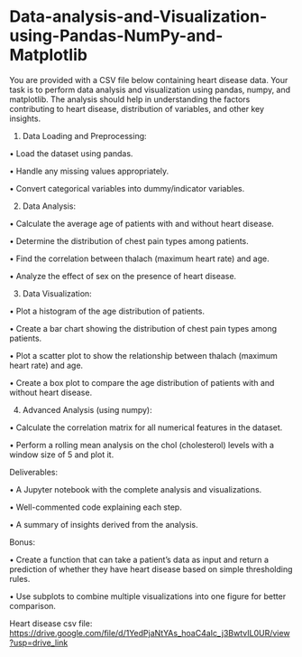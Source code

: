 # Data-analysis-and-Visualization-using-Pandas-NumPy-and-Matplotlib

You are provided with a CSV file below containing heart disease data. Your task is to perform data analysis and visualization using pandas, numpy, and matplotlib. The analysis should help in understanding the factors contributing to heart disease, distribution of variables, and other key insights.



1. Data Loading and Preprocessing:

• Load the dataset using pandas.

• Handle any missing values appropriately.

• Convert categorical variables into dummy/indicator variables.

2. Data Analysis:

• Calculate the average age of patients with and without heart disease.

• Determine the distribution of chest pain types among patients.

• Find the correlation between thalach (maximum heart rate) and age.

• Analyze the effect of sex on the presence of heart disease.

3. Data Visualization:

• Plot a histogram of the age distribution of patients.

• Create a bar chart showing the distribution of chest pain types among patients.

• Plot a scatter plot to show the relationship between thalach (maximum heart rate) and age.

• Create a box plot to compare the age distribution of patients with and without heart disease.

4. Advanced Analysis (using numpy):

• Calculate the correlation matrix for all numerical features in the dataset.

• Perform a rolling mean analysis on the chol (cholesterol) levels with a window size of 5 and plot it.



Deliverables:



• A Jupyter notebook with the complete analysis and visualizations.

• Well-commented code explaining each step.

• A summary of insights derived from the analysis.



Bonus:



• Create a function that can take a patient’s data as input and return a prediction of whether they have heart disease based on simple thresholding rules.

• Use subplots to combine multiple visualizations into one figure for better comparison.



Heart disease csv file: https://drive.google.com/file/d/1YedPjaNtYAs_hoaC4aIc_j3BwtvIL0UR/view?usp=drive_link
